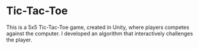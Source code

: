 # Tic-Tac-Toe
This is a 5x5 Tic-Tac-Toe game, created in Unity, where players competes against the computer. I developed an algorithm that interactively challenges the player.
